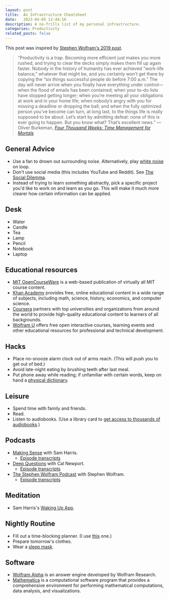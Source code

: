 ```yaml
---
layout: post
title:  An Infrastructure Cheatsheet
date:   2023-04-05 12:44:16
description: A no-frills list of my personal infrastructure. 
categories: Productivity
related_posts: false
---
```


This post was inspired by [Stephen Wolfram's 2019 post](https://writings.stephenwolfram.com/2019/02/seeking-the-productive-life-some-details-of-my-personal-infrastructure/).

> “Productivity is a trap. Becoming more efficient just makes you more rushed, and trying to clear the decks simply makes them fill up again faster. Nobody in the history of humanity has ever achieved “work-life balance,” whatever that might be, and you certainly won’t get there by copying the “six things successful people do before 7:00 a.m.” The day will never arrive when you finally have everything under control—when the flood of emails has been contained; when your to-do lists have stopped getting longer; when you’re meeting all your obligations at work and in your home life; when nobody’s angry with you for missing a deadline or dropping the ball; and when the fully optimized person you’ve become can turn, at long last, to the things life is really supposed to be about. Let’s start by admitting defeat: none of this is ever going to happen. But you know what? That’s excellent news.” &mdash;Oliver Burkeman, *[Four Thousand Weeks: Time Management for Mortals](https://www.amazon.com/Four-Thousand-Weeks-Management-Mortals/dp/0374159122)*


## General Advice
- Use a fan to drown out surrounding noise. Alternatively, play [white noise](https://open.spotify.com/track/5UBonaClAZVfzxJNn8nnhh?si=574507e8b3744f00) on loop.
- Don't use social media (this includes YouTube and Reddit). See [The Social Dilemma](https://www.netflix.com/title/81254224).
- Instead of trying to learn something abstractly, pick a specific project you'd like to work on and learn as you go. This will make it much more clearer how certain information can be applied. 


## Desk
- Water
- Candle
- Tea
- Lamp
- Pencil
- Notebook
- Laptop


## Educational resources
- [MIT OpenCourseWare](https://ocw.mit.edu) is a web-based publication of virtually all MIT course content.
- [Khan Academy](https://www.khanacademy.org) provides free, online educational content in a wide range of subjects, including math, science, history, economics, and computer science.
- [Coursera](https://www.google.com/search?client=safari&rls=en&q=coursera&ie=UTF-8&oe=UTF-8) partners with top universities and organizations from around the world to provide high-quality educational content to learners of all backgrounds.
- [Wolfram U](https://www.wolfram.com/wolfram-u/) offers free open interactive courses, learning events and other educational resources for professional and technical development.

## Hacks
- Place no-snooze alarm clock out of arms reach. (This will push you to get out of bed.)
- Avoid late-night eating by brushing teeth after last meal. 
- Put phone away while reading; if unfamiliar with certain words, keep on hand a [physical dictionary](https://www.amazon.com/Paperback-Oxford-English-Dictionary-Dictionaries/dp/0199640947/ref=sr_1_1?crid=179MX4LD71LPV&keywords=oxford+dictionary&qid=1681314435&s=audible&sprefix=oxford+dictio%2Caudible%2C188&sr=1-1-catcorr). 

## Leisure
- Spend time with family and friends.
- Read. 
- Listen to audiobooks. (Use a library card to [get access to thousands of audiobooks](https://help.libbyapp.com/en-us/6144.htm).)

## Podcasts
- [Making Sense](https://open.spotify.com/show/5rgumWEx4FsqIY8e1wJNAk?si=0597ac75f6b14d5d) with Sam Harris. 
    - [Episode transcripts](https://steno.ai/making-sense-with-sam-harris-14)
- [Deep Questions](https://open.spotify.com/show/0e9lFr3AdJByoBpM6tAbxD?si=74930b088d064971) with Cal Newport.
    - [Episode transcripts](https://steno.ai/deep-questions-with-cal-newport)
- [The Stephen Wolfram Podcast](https://open.spotify.com/show/0DAMKPOlWsIFDw5uKOopir?si=46646345af1c4eac) with Stephen Wolfram.
    - [Episode transcripts](https://steno.ai/the-stephen-wolfram-podcast)


## Meditation
- Sam Harris's [Waking Up App](https://www.wakingup.com).


## Nightly Routine
- Fill out a time-blocking planner. (I use [this](https://www.timeblockplanner.com) one.)
- Prepare tomorrow's clothes.
- Wear a [sleep mask](https://www.amazon.com/Contoured-Sleeping-Blindfold-Concave-Meditation/dp/B07KC5DWCC/ref=zg_bs_3764231_sccl_1/132-0947972-7044716?th=1).

## Software
- [Wolfram Alpha](https://www.wolframalpha.com) is an answer engine developed by Wolfram Research.
- [Mathematica](https://www.wolfram.com/mathematica/) is a computational software program that provides a comprehensive environment for performing mathematical computations, data analysis, and visualizations.
